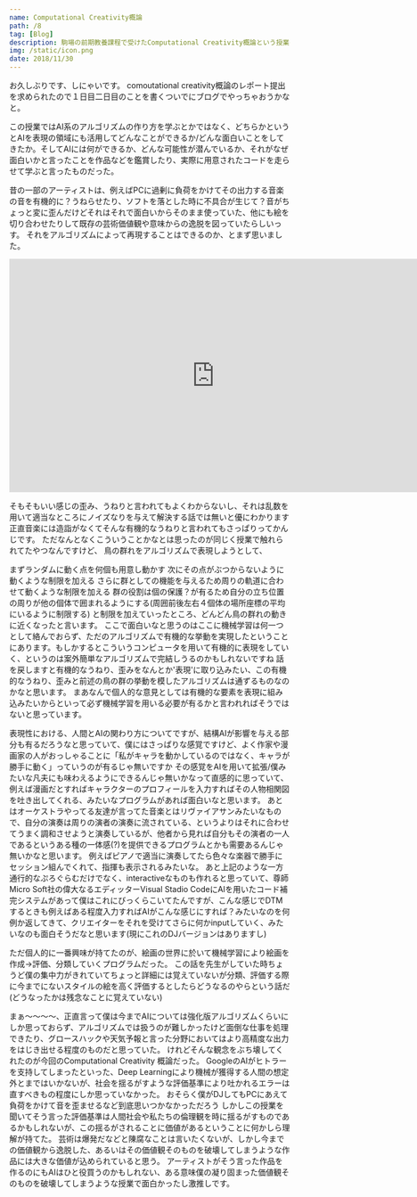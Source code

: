 ```yaml
---
name: Computational Creativity概論
path: /8
tag: [Blog]
description: 駒場の前期教養課程で受けたComputational Creativity概論という授業の感想
img: /static/icon.png
date: 2018/11/30
---
```



お久しぶりです、しにゃいです。
comoutational creativity概論のレポート提出を求められたので１日目二日目のことを書くついでにブログでやっちゃおうかなと。

この授業ではAI系のアルゴリズムの作り方を学ぶとかではなく、どちらかというとAIを表現の領域にも活用してどんなことができるか/どんな面白いことをしてきたか。そしてAIには何ができるか、どんな可能性が潜んでいるか、それがなぜ面白いかと言ったことを作品などを鑑賞したり、実際に用意されたコードを走らせて学ぶと言ったものだった。

昔の一部のアーティストは、例えばPCに過剰に負荷をかけてその出力する音楽の音を有機的に？うねらせたり、ソフトを落とした時に不具合が生じて？音がちょっと変に歪んだけどそれはそれで面白いからそのまま使っていた、他にも絵を切り合わせたりして既存の芸術価値観や意味からの逸脱を図っていたらしいっす。
それをアルゴリズムによって再現することはできるのか、とまず思いました。
<iframe width="735" height="419" src="https://www.youtube.com/embed/jgxBFn3xCvo" frameborder="0" allow="accelerometer; autoplay; encrypted-media; gyroscope; picture-in-picture" allowfullscreen></iframe>

そもそもいい感じの歪み、うねりと言われてもよくわからないし、それは乱数を用いて適当なところにノイズなりを与えて解決する話では無いと優にわかります
正直音楽には造詣がなくてそんな有機的なうねりと言われてもさっぱりってかんじです。
ただなんとなくこういうことかなとは思ったのが同じく授業で触れられてたやつなんですけど、
鳥の群れをアルゴリズムで表現しようとして、

まずランダムに動く点を何個も用意し動かす
次にその点がぶつからないように動くような制限を加える
さらに群としての機能を与えるため周りの軌道に合わせて動くような制限を加える
群の役割は個の保護？が有るため自分の立ち位置の周りが他の個体で囲まれるようにする(周囲前後左右４個体の場所座標の平均にいるように制限する)
と制限を加えていったところ、どんどん鳥の群れの動きに近くなったと言います。
ここで面白いなと思うのはここに機械学習は何一つとして絡んでおらず、ただのアルゴリズムで有機的な挙動を実現したということにあります。もしかするとこういうコンピュータを用いて有機的に表現をしていく、というのは案外簡単なアルゴリズムで完結しうるのかもしれないですね
話を戻しますと有機的なうねり、歪みをなんとか'表現'に取り込みたい、この有機的なうねり、歪みと前述の鳥の群の挙動を模したアルゴリズムは通ずるものなのかなと思います。
まあなんで個人的な意見としては有機的な要素を表現に組み込みたいからといって必ず機械学習を用いる必要が有るかと言われればそうではないと思っています。

表現性における、人間とAIの関わり方についてですが、結構AIが影響を与える部分も有るだろうなと思っていて、僕にはさっぱりな感覚ですけど、よく作家や漫画家の人がおっしゃることに「私がキャラを動かしているのではなく、キャラが勝手に動く」っていうのが有るじゃ無いですか
その感覚をAIを用いて拡張/僕みたいな凡夫にも味わえるようにできるんじゃ無いかなって直感的に思っていて、例えば漫画だとすればキャラクターのプロフィールを入力すればその人物相関図を吐き出してくれる、みたいなプログラムがあれば面白いなと思います。
あとはオーケストラやってる友達が言ってた音楽とはリヴァイアサンみたいなもので、自分の演奏は周りの演者の演奏に流されている、というよりはそれに合わせてうまく調和させようと演奏しているが、他者から見れば自分もその演者の一人であるというある種の一体感(?)を提供できるプログラムとかも需要あるんじゃ無いかなと思います。
例えばピアノで適当に演奏してたら色々な楽器で勝手にセッション組んでくれて、指揮も表示されるみたいな。
あと上記のような一方通行的なぷろぐらむだけでなく、interactiveなものも作れると思っていて、尊師Micro Soft社の偉大なるエディッターVisual Stadio CodeにAIを用いたコード補完システムがあって僕はこれにびっくらこいてたんですが、こんな感じでDTMするときも例えばある程度入力すればAIがこんな感じにすれば？みたいなのを何例か返してきて、クリエイターをそれを受けてさらに何かinputしていく、みたいなのも面白そうだなと思います(現にこれのDJバージョンはありますし)

ただ個人的に一番興味が持てたのが、絵画の世界に於いて機械学習により絵画を作成→評価、分類していくプログラムだった。
この話を先生がしていた時ちょうど僕の集中力がきれていてちょっと詳細には覚えていないが分類、評価する際に今までにないスタイルの絵を高く評価するとしたらどうなるのやらという話だ(どうなったかは残念なことに覚えていない)


まぁ〜〜〜〜、正直言って僕は今までAIについては強化版アルゴリズムくらいにしか思っておらず、アルゴリズムでは扱うのが難しかったけど面倒な仕事を処理できたり、グロースハックや天気予報と言った分野においてはより高精度な出力をはじき出せる程度のものだと思っていた。
けれどそんな観念をぶち壊してくれたのが今回のComputational Creativity 概論だった。
GoogleのAIがヒトラーを支持してしまったといった、Deep Learningにより機械が獲得する人間の想定外とまではいかないが、社会を揺るがすような評価基準により吐かれるエラーは直すべきもの程度にしか思っていなかった。
おそらく僕がDJしてもPCにあえて負荷をかけて音を歪ませるなど到底思いつかなかっただろう
しかしこの授業を聞いてそう言った評価基準は人間社会や私たちの倫理観を時に揺るがすものであるかもしれないが、この揺るがされることに価値があるということに何かしら理解が持てた。
芸術は爆発だなどと陳腐なことは言いたくないが、しかし今までの価値観から逸脱した、あるいはその価値観そのものを破壊してしまうような作品には大きな価値が込められていると思う。
アーティストがそう言った作品を作るのにもAIはひと役買うのかもしれない、ある意味僕の凝り固まった価値観そのものを破壊してしまうような授業で面白かったし激推しです。